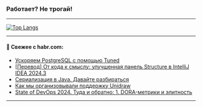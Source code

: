 ### Работает? Не трогай!

---
<!--
#### 🛠️ Technical stack:

![Java](https://img.shields.io/badge/Java-informational?logo=Oracle&style=flat&logoColor=white&color=FF4500)
![Kotlin](https://img.shields.io/badge/Kotlin-informational?logo=Kotlin&style=flat&logoColor=white&color=774D97)
![TS](https://img.shields.io/badge/TypeScript-informational?logo=typeScript&style=flat&logoColor=black&color=017acc)
![Python](https://img.shields.io/badge/Python-informational?logo=Python&style=flat&logoColor=black&color=ffdd54) <br>
![Spring](https://img.shields.io/badge/Spring-informational?logo=Spring&style=flat&logoColor=white&color=6DB33F) 
![SpringBoot](https://img.shields.io/badge/SpringBoot-informational?logo=SpringBoot&style=flat&logoColor=white&color=6DB33F)
![Nest](https://img.shields.io/badge/NestJS-informational?logo=NestJS&style=flat&logoColor=white&color=E0234E) 
![NodeJS](https://img.shields.io/badge/NodeJS-informational?logo=node.js&style=flat&logoColor=white&color=70A760)<br>
![PostgreSQL](https://img.shields.io/badge/PostgreSQL-informational?logo=PostgreSQL&style=flat&logoColor=white&color=DAA520)
![MongoDB](https://img.shields.io/badge/MongoDB-informational?logo=MongoDB&style=flat&logoColor=white&color=870000)
![Apache](https://img.shields.io/badge/Apache-informational?logo=apache&style=flat&logoColor=white&color=f74e28)

___ 
-->

<!--- #### 🛠️ : --->

[![Top Langs](https://github-readme-stats-82jvfl3w3-advtsettinggmailcoms-projects.vercel.app/api/top-langs/?username=zloylis&langs_count=10&hide_title=true&title_color=e6edf3&size_weight=0.5&count_weight=0.5&layout=compact&hide_progress=true&hide_border=true&theme=dracula)](https://github.com/zloylis)

<!---


####  :octocat:&nbsp;&nbsp; Статистика:

![GitHub stats](https://github-readme-stats-u2qms2cxw-advtsettinggmailcoms-projects.vercel.app/api?username=zloylis&show_icons=true&hide_border=true&theme=dracula&title_color=e6edf3&include_all_commits=true&count_private=true&hide_rank=false&hide_title=true&rank_icon=github)
-->
---

#### 💬 Свежее с habr.com:

<!-- BLOG-POST-LIST:START -->
- [Ускоряем PostgreSQL с помощью Tuned](https://habr.com/ru/companies/otus/articles/859270/?utm_source=habrahabr&utm_medium=rss&utm_campaign=859270)
- [[Перевод] От кода к смыслу: улучшенная панель Structure в IntelliJ IDEA 2024.3](https://habr.com/ru/companies/spring_aio/articles/860510/?utm_source=habrahabr&utm_medium=rss&utm_campaign=860510)
- [Сериализация в Java. Давайте разбираться](https://habr.com/ru/companies/pvs-studio/articles/860502/?utm_source=habrahabr&utm_medium=rss&utm_campaign=860502)
- [Как мы организовывали поддержку Unidraw](https://habr.com/ru/companies/tbank/articles/859994/?utm_source=habrahabr&utm_medium=rss&utm_campaign=859994)
- [State of DevOps 2024. Туда и обратно: 1. DORA-метрики и элитность](https://habr.com/ru/companies/yandex_praktikum/articles/859686/?utm_source=habrahabr&utm_medium=rss&utm_campaign=859686)
<!-- BLOG-POST-LIST:END -->

---
